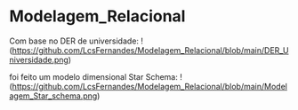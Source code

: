 # Modelagem_Relacional

Com base no DER de universidade: 
! (https://github.com/LcsFernandes/Modelagem_Relacional/blob/main/DER_Universidade.png)

foi feito um modelo dimensional Star Schema:
!(https://github.com/LcsFernandes/Modelagem_Relacional/blob/main/Modelagem_Star_schema.png)
